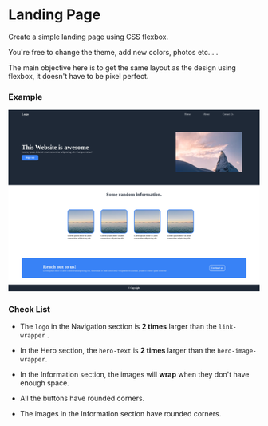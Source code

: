 # Landing Page

Create a simple landing page using CSS flexbox.

You're free to change the theme, add new colors, photos etc... .

The main objective here is to get the same layout as the design using flexbox, it doesn't have to be pixel perfect.

### Example

<img src="./desired-result.png">

### Check List

- The `logo` in the Navigation section is **2 times** larger than the `link-wrapper` .

- In the Hero section, the `hero-text` is **2 times** larger than the `hero-image-wrapper`.

- In the Information section, the images will **wrap** when they don't have enough space.

- All the buttons have rounded corners.

- The images in the Information section have rounded corners.
